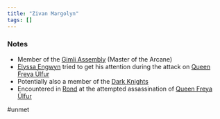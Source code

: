 ```yaml
---
title: "Zivan Margolyn"
tags: []
---
```


### Notes
- Member of the [Gimli Assembly](content/Organizations/Gimli%20Assembly.md) (Master of the Arcane)
- [Elyssa Engwyn](content/NPCs/Elyssa%20Engwyn.md) tried to get his attention during the attack on [Queen Freya Úlfur](content/NPCs/Freya%20%C3%9Alfur.md)
- Potentially also a member of the [Dark Knights](content/Organizations/Dark%20Knights.md)
- Encountered in [Rond](content/Places/Rond.md) at the attempted assassination of [Queen Freya Úlfur](content/NPCs/Freya%20%C3%9Alfur.md)

#unmet